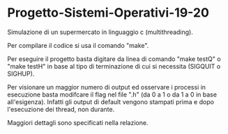 # Progetto-Sistemi-Operativi-19-20
Simulazione di un supermercato in linguaggio c (multithreading).

Per compilare il codice si usa il comando "make".

Per eseguire il progetto basta digitare da linea di comando "make testQ" o "make testH" in base al tipo di terminazione di cui si necessita (SIGQUIT o SIGHUP).

Per visionare un maggior numero di output ed osservare i processi in esecuzione basta modifcare il flag nel file ".h" (da 0 a 1 o da 1 a 0 in base all'esigenza).
Infatti gli output di default vengono stampati prima e dopo l'esecuzione dei thread, non durante.

Maggiori dettagli sono specificati nella relazione.
